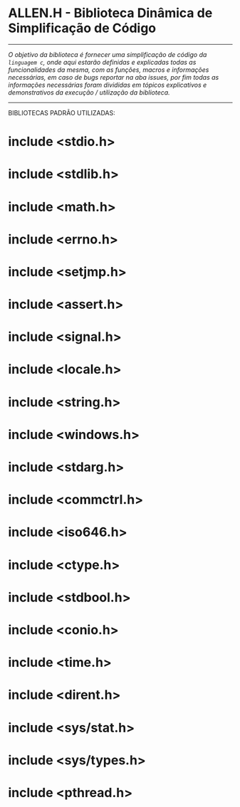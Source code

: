 # ALLEN.H - Biblioteca Dinâmica de Simplificação de Código 

---

*O objetivo da biblioteca é fornecer uma simplificação de código da `linguagem c`, onde aqui estarão definidas e explicadas todas as funcionalidades da mesma, com as funções, macros e informações necessárias, em caso de bugs reportar na aba issues, por fim todas as informações necessárias foram divididas em tópicos explicativos e demonstrativos da execução / utilização da biblioteca.*

---

BIBLIOTECAS PADRÃO UTILIZADAS:

# include <stdio.h>
# include <stdlib.h>
# include <math.h>
# include <errno.h>
# include <setjmp.h>
# include <assert.h>
# include <signal.h>
# include <locale.h>
# include <string.h>
# include <windows.h>
# include <stdarg.h>
# include <commctrl.h>
# include <iso646.h>
# include <ctype.h>
# include <stdbool.h>
# include <conio.h>
# include <time.h>
# include <dirent.h>
# include <sys/stat.h>
# include <sys/types.h>
# include <pthread.h>
